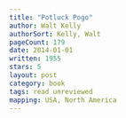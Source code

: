 ```yaml
---
title: "Potluck Pogo"
author: Walt Kelly
authorSort: Kelly, Walt
pageCount: 179
date: 2014-01-01
written: 1955
stars: 5
layout: post
category: book
tags: read unreviewed
mapping: USA, North America
---
```

